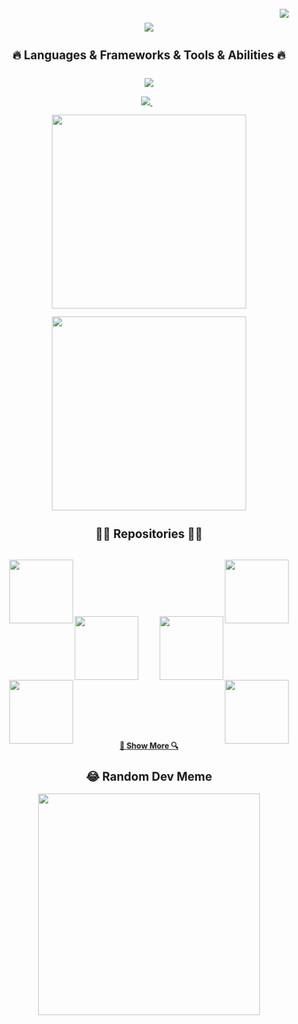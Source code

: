 <a href="https://visitorbadge.io/status?path=https%3A%2F%2Fgithub.com%2Fnkahraman"><img align="right" src="https://api.visitorbadge.io/api/daily?path=https%3A%2F%2Fgithub.com%2Fnkahraman&labelColor=%23ba68c8&countColor=%23d9e3f0&style=flat&labelStyle=lower" /></a>

<h1 align="center">
  <a href="https://git.io/typing-svg">
    <img src="https://readme-typing-svg.herokuapp.com/?lines=Hello,+There!+👋;This+is+Nurbanu+....;Nice+to+meet+you!&center=true&size=30">
  </a>
</h1>

<h2 align="center">🔥 Languages & Frameworks & Tools & Abilities 🔥</h2>

<h2 align="center">
    <img src="https://skillicons.dev/icons?i=cs,dotnet,git,github,visualstudio,androidstudio" />
  </a>
</h2>

<p align='center'>

            
  
  <a href="https://www.linkedin.com/in/nurbanukahraman/">
    <img src="https://img.shields.io/badge/linkedin-%230077B5.svg?&style=for-the-badge&logo=linkedin&logoColor=white" />
  </a>&nbsp;&nbsp;
  
</p>


<p align='center'>
  <a href="#"><img src="https://github-readme-stats.vercel.app/api/top-langs/?username=nkahraman&theme=great-gatsby&hide_border=false&include_all_commits=false&count_private=false&layout=compact" width="350"></a>
</p>

<p align='center'>
  <a href="#"><img src="https://github-contributor-stats.vercel.app/api?username=nkahraman&limit=5&theme=radical&combine_all_yearly_contributions=true" width="350"></a>
</p>

<h2 align="center">👨‍💻 Repositories 👨‍💻</h2>
<br>
<div width="100%" align="center">
  <a align="left" href="https://github.com/nkahraman/FlightReservationSystem" title="FlightReservationSystem"><img align="left" height="115" src="https://github-readme-stats.vercel.app/api/pin/?username=nkahraman&repo=FlightReservationSystem&theme=react&border_color=61dafb&border_radius=10"></a>
  <a align="right" href="https://github.com/nkahraman/People" title="People">
    <img align="right" height="115" src="https://github-readme-stats.vercel.app/api/pin/?username=nkahraman&repo=People&theme=react&border_color=61dafb&border_radius=10"></a>
</div>
<br/><br/><br/><br/><br/><br/>
<div width="100%" align="center">
  <a align="left" href="https://github.com/nkahraman/taskt" title="taskt"><img align="left" height="115" src="https://github-readme-stats.vercel.app/api/pin/?username=nkahraman&repo=taskt&theme=react&border_color=61dafb&border_radius=10"></a>
  <a align="right" href="https://github.com/nkahraman/nkahraman.github.io" title="nkahraman.github.io">
    <img align="right" height="115" src="https://github-readme-stats.vercel.app/api/pin/?username=nkahraman&repo=nkahraman.github.io&theme=react&border_color=61dafb&border_radius=10"></a>
</div>
</div>
<br/><br/><br/><br/><br/><br/>
<div width="100%" align="center">
  <a align="left" href="https://github.com/nkahraman/instakotlinapp" title="instakotlinapp"><img align="left" height="115" src="https://github-readme-stats.vercel.app/api/pin/?username=nkahraman&repo=instakotlinapp&theme=react&border_color=61dafb&border_radius=10"></a>
  <a align="right" href="https://github.com/nkahraman/SQLiteProject" title="SQLiteProject">
    <img align="right" height="115" src="https://github-readme-stats.vercel.app/api/pin/?username=nkahraman&repo=SQLiteProject&theme=react&border_color=61dafb&border_radius=10"></a>
</div>
<br/><br/><br/><br/><br/><br/>

<h4 align="center">
  <a href="https://github.com/nkahraman?tab=repositories" title="Show Repositories">🔎 Show More 🔍</a>
</h4>

<h2 align='center'>
😂 Random Dev Meme
</h2>
<p align='center'>
<img src="https://randommeme-five.vercel.app/" style="height: 400px;"/>
</p>


